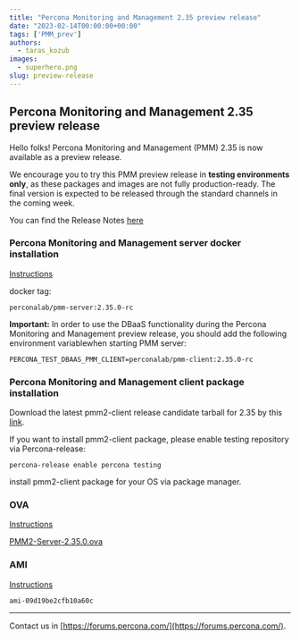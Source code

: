 ```yaml
---
title: "Percona Monitoring and Management 2.35 preview release"
date: "2023-02-14T00:00:00+00:00"
tags: ['PMM_prev']
authors:
  - taras_kozub
images:
  - superhero.png
slug: preview-release
---
```


## Percona Monitoring and Management 2.35 preview release

Hello folks! Percona Monitoring and Management (PMM) 2.35 is now available as a preview release.

We encourage you to try this PMM preview release in **testing environments only**, as these packages and images are not fully production-ready. The final version is expected to be released through the standard channels in the coming week.

You can find the Release Notes [here](https://two-34-0-pr-977.onrender.com/release-notes/2.35.0.html)

### Percona Monitoring and Management server docker installation

[Instructions](https://docs.percona.com/percona-monitoring-and-management/setting-up/server/docker.html)

docker tag:

`perconalab/pmm-server:2.35.0-rc`

**Important:** In order to use the DBaaS functionality during the Percona Monitoring and Management preview release, you should add the following environment variablewhen starting PMM server:

`PERCONA_TEST_DBAAS_PMM_CLIENT=perconalab/pmm-client:2.35.0-rc`

### Percona Monitoring and Management client package installation

Download the latest pmm2-client release candidate tarball for 2.35 by this [link](https://s3.us-east-2.amazonaws.com/pmm-build-cache/PR-BUILDS/pmm2-client/pmm2-client-latest-4898.tar.gz).


If you want to install pmm2-client package, please enable testing repository via Percona-release: 


`
percona-release enable percona testing
`

install pmm2-client package for your OS via package manager.

### OVA

[Instructions](https://docs.percona.com/percona-monitoring-and-management/setting-up/server/virtual-appliance.html)

[PMM2-Server-2.35.0.ova](https://percona-vm.s3.amazonaws.com/PMM2-Server-2.35.0.ova)

### AMI

[Instructions](https://docs.percona.com/percona-monitoring-and-management/setting-up/server/aws.html)

`ami-09d19be2cfb10a60c`


---

Contact us in [https://forums.percona.com/](https://forums.percona.com/).